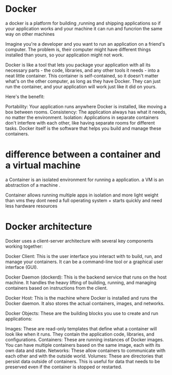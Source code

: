  # Docker

a docker is a platform for building  ,running and shipping applications
so if your application works and your machine it can run and funcrion the same way on other machines

Imagine you're a developer and you want to run an application on a friend's computer. The problem is, their computer might have different things installed than yours, so your application might not work.

Docker is like a tool that lets you package your application with all its necessary parts -  the code, libraries, and any other tools it needs - into a neat little container. This container is self-contained, so it doesn't matter what's on the other computer, as long as they have Docker. They can just run the container, and your application will work just like it did on yours.

Here's the benefit:

Portability: Your application runs anywhere Docker is installed, like moving a box between rooms.
Consistency: The application always has what it needs, no matter the environment.
Isolation: Applications in separate containers don't interfere with each other, like having separate rooms for different tasks.
Docker itself is the software that helps you build and manage these containers.

# difference between a container and a virtual machine

a Container is an isolated environment for running a application.
a VM is an abstraction of a machine .

Container allows running multiple apps in isolation
and more light weight than vms they dont need a full operating system + starts quickly
and need less hardware resources

# Docker architecture
Docker uses a client-server architecture with several key components working together:

Docker Client: This is the user interface you interact with to build, run, and manage your containers. It can be a command-line tool or a graphical user interface (GUI).

Docker Daemon (dockerd): This is the backend service that runs on the host machine. It handles the heavy lifting of building, running, and managing containers based on instructions from the client.

Docker Host: This is the machine where Docker is installed and runs the Docker daemon. It also stores the actual containers, images, and networks.

Docker Objects: These are the building blocks you use to create and run applications:

Images: These are read-only templates that define what a container will look like when it runs. They contain the application code, libraries, and configurations.
Containers: These are running instances of Docker images. You can have multiple containers based on the same image, each with its own data and state.
Networks: These allow containers to communicate with each other and with the outside world.
Volumes: These are directories that persist data outside of containers. This is useful for data that needs to be preserved even if the container is stopped or restarted.
